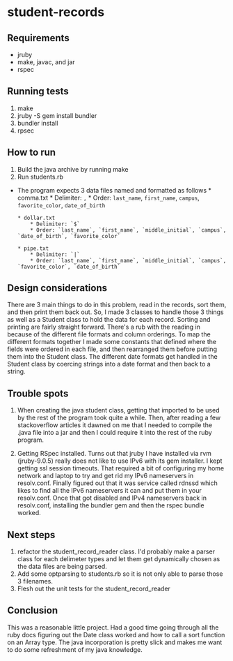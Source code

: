 # student-records

## Requirements
* jruby
* make, javac, and jar
* rspec

## Running tests
1. make
2. jruby -S gem install bundler
3. bundler install
4. rpsec

## How to run
1. Build the java archive by running make
2. Run students.rb
  * The program expects 3 data files named and formatted as follows
        * comma.txt
            * Delimiter: `,`
            * Order: `last_name`, `first_name`, `campus`, `favorite_color`, `date_of_birth`

        * dollar.txt
            * Delimiter: `$`
            * Order: `last_name`, `first_name`, `middle_initial`, `campus`, `date_of_birth`, `favorite_color`

        * pipe.txt
            * Delimiter: `|`
            * Order: `last_name`, `first_name`, `middle_initial`, `campus`, `favorite_color`, `date_of_birth`

## Design considerations
There are 3 main things to do in this problem, read in the records, sort
them, and then print them back out. So, I made 3 classes to handle those
3 things as well as a Student class to hold the data for each record.  Sorting and printing are fairly
straight forward.  There's a rub with the reading in because of the
different file formats and column orderings.  To map the different
formats together I made some constants that defined where the fields
were ordered in each file, and then rearranged them before putting them
into the Student class.  The different date formats get handled in the
Student class by coercing strings into a date format and then back to a
string.

## Trouble spots
1. When creating the java student class, getting that imported to be
used by the rest of the program took quite a while.  Then, after reading
a few stackoverflow articles it dawned on me that I needed to compile
the .java file into a jar and then I could require it into the rest of
the ruby program.

2. Getting RSpec installed.  Turns out that jruby I have installed via
   rvm (jruby-9.0.5) really does not like to use IPv6 with its gem
installer.  I kept getting ssl session timeouts.  That required a bit of configuring my home network and laptop to try and get rid my IPv6 nameservers in resolv.conf.  Finally figured out that it was service called rdnssd which likes to find all the IPv6 nameservers it can and put them in your resolv.conf.  Once that
got disabled and IPv4 nameservers back in resolv.conf, installing the
bundler gem and then the rspec bundle worked.

## Next steps
1. refactor the student_record_reader class.  I'd probably make a parser
   class for each delimeter types and let them get dynamically chosen as
the data files are being parsed.
2. Add some optparsing to students.rb so it is not only able to parse
   those 3 filenames.
3. Flesh out the unit tests for the student_record_reader

## Conclusion
This was a reasonable little project.  Had a good time going through all
the ruby docs figuring out the Date class worked and how to call a sort
function on an Array type.  The java incorporation is pretty slick and
makes me want to do some refreshment of my java knowledge.

